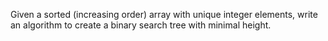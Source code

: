 Given a sorted (increasing order) array with unique integer elements, write an algorithm to create a binary search tree with minimal height.